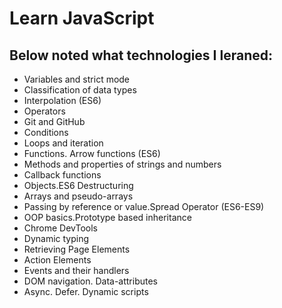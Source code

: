 # Learn JavaScript

## Below noted what technologies I leraned:

- Variables and strict mode
- Classification of data types
- Interpolation (ES6)
- Operators 
- Git and GitHub
- Conditions
- Loops and iteration
- Functions. Arrow functions (ES6)
- Methods and properties of strings and numbers
- Callback functions
- Objects.ES6 Destructuring
- Arrays and pseudo-arrays
- Passing by reference or value.Spread Operator (ES6-ES9)
- OOP basics.Prototype based inheritance
- Chrome DevTools
- Dynamic typing
- Retrieving Page Elements
- Action Elements
- Events and their handlers
- DOM navigation. Data-attributes
- Async. Defer. Dynamic scripts
